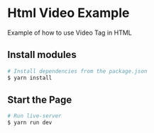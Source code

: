 # Html Video Example
Example of how to use Video Tag in HTML

## Install modules
```bash 
# Install dependencies from the package.json
$ yarn install
```

## Start the Page
```bash 
# Run live-server
$ yarn run dev
```

